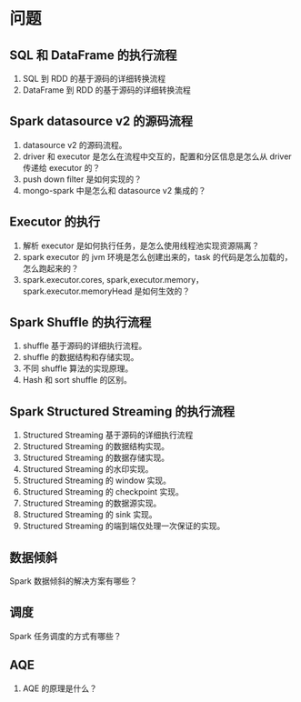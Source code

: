# 问题

## SQL 和 DataFrame 的执行流程

1. SQL 到 RDD 的基于源码的详细转换流程
2. DataFrame 到 RDD 的基于源码的详细转换流程

## Spark datasource v2 的源码流程

1. datasource v2 的源码流程。
2. driver 和 executor 是怎么在流程中交互的，配置和分区信息是怎么从 driver 传递给 executor 的？
3. push down filter 是如何实现的？
4. mongo-spark 中是怎么和 datasource v2 集成的？

## Executor 的执行

1. 解析 executor 是如何执行任务，是怎么使用线程池实现资源隔离？
2. spark executor 的 jvm 环境是怎么创建出来的，task 的代码是怎么加载的，怎么跑起来的？
3. spark.executor.cores, spark,executor.memory， spark.executor.memoryHead 是如何生效的？

## Spark Shuffle 的执行流程

1. shuffle 基于源码的详细执行流程。
2. shuffle 的数据结构和存储实现。
3. 不同 shuffle 算法的实现原理。
4. Hash 和 sort shuffle 的区别。

## Spark Structured Streaming 的执行流程

1. Structured Streaming 基于源码的详细执行流程
2. Structured Streaming 的数据结构实现。
3. Structured Streaming 的数据存储实现。
4. Structured Streaming 的水印实现。
5. Structured Streaming 的 window 实现。
6. Structured Streaming 的 checkpoint 实现。
7. Structured Streaming 的数据源实现。
8. Structured Streaming 的 sink 实现。
9. Structured Streaming 的端到端仅处理一次保证的实现。

## 数据倾斜

Spark 数据倾斜的解决方案有哪些？

## 调度

Spark 任务调度的方式有哪些？

## AQE

1. AQE 的原理是什么？
